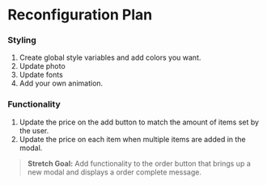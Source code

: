 # Reconfiguration Plan

### Styling
1. Create global style variables and add colors you want.
2. Update photo
3. Update fonts
4. Add your own animation.

### Functionality
1. Update the price on the add button to match the amount of items set by the user.
2. Update the price on each item when multiple items are added in the modal.
> **Stretch Goal:** Add functionality to the order button that brings up a new modal and displays a order complete message.